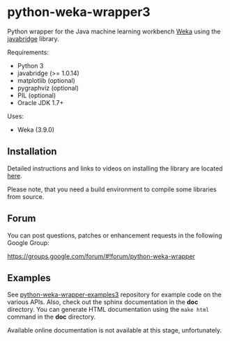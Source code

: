 # python-weka-wrapper3

Python wrapper for the Java machine learning workbench [Weka](http://www.cs.waikato.ac.nz/~ml/weka/)
using the [javabridge](https://pypi.python.org/pypi/javabridge) library.

Requirements:

* Python 3
 * javabridge (>= 1.0.14)
 * matplotlib (optional)
 * pygraphviz (optional)
 * PIL (optional)
* Oracle JDK 1.7+

Uses:
* Weka (3.9.0)

## Installation

Detailed instructions and links to videos on installing the library are located
[here](http://pythonhosted.org/python-weka-wrapper3/install.html).

Please note, that you need a build environment to compile some libraries from source.

## Forum

You can post questions, patches or enhancement requests in the following Google Group:

https://groups.google.com/forum/#!forum/python-weka-wrapper

## Examples
See [python-weka-wrapper-examples3](https://github.com/fracpete/python-weka-wrapper3-examples)
repository for example code on the various APIs. Also, check out the sphinx
documentation in the **doc** directory. You can generate HTML documentation
using the `make html` command in the **doc** directory.

Available online documentation is not available at this stage, unfortunately.

